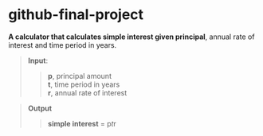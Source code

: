 # github-final-project
**A calculator that calculates simple interest given principal**,  annual rate of interest and time period in years.<br>

>**Input**:<br>
  >> **p**, principal amount<br>
   >>**t**, time period in years<br>
   >>**r**, annual rate of interest<br>

>**Output**<br>
   >>**simple interest** = p*t*r<br>
